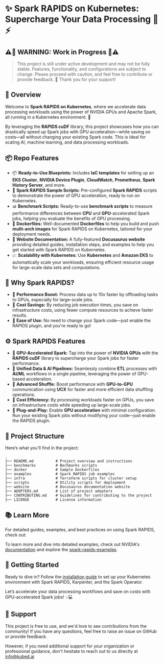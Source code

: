 # ✨ Spark RAPIDS on Kubernetes: Supercharge Your Data Processing 🚀⚡

## ⚠️🚧 WARNING: Work in Progress 🚧⚠️

>This project is still under active development and may not be fully stable. Features, functionality, and configurations are subject to change. Please proceed with caution, and feel free to contribute or provide feedback. 🙏 Thank you for your support!


## 🌟 Overview

Welcome to **Spark RAPIDS on Kubernetes**, where we accelerate data processing workloads using the power of NVIDIA GPUs and Apache Spark, all running in a Kubernetes environment. 🚀

By leveraging the **RAPIDS cuDF** library, this project showcases how you can drastically speed up Spark jobs with GPU acceleration—while saving on costs—all without changing your existing Spark code. This is ideal for scaling AI, machine learning, and data processing workloads.

## 📦 Repo Features

- 📦 **Ready-to-Use Blueprints:** Includes **IaC templates** for setting up an **EKS Cluster**, **NVIDIA Device Plugin**, **CloudWatch**, **Prometheus**, **Spark History Server**, and more.
- 📝 **Spark RAPIDS Sample Scripts:** Pre-configured **Spark RAPIDS** scripts to demonstrate the power of GPU acceleration, ready to run on Kubernetes.
- 📊 **Benchmark Scripts:** Ready-to-use **benchmark scripts** to measure performance differences between **CPU** and **GPU**-accelerated Spark jobs, helping you evaluate the benefits of GPU processing.
- 🐳 **Dockerfiles:** Well-documented **Dockerfiles** to help you build and push **multi-arch images** for Spark RAPIDS on Kubernetes, tailored for your deployment needs.
- 📑 **Website Documentation:** A fully-featured **Docusaurus website** providing detailed guides, installation steps, and examples to help you get started with Spark RAPIDS on Kubernetes.
- 📈 **Scalability with Kubernetes:** Use **Kubernetes** and **Amazon EKS** to automatically scale your workloads, ensuring efficient resource usage for large-scale data sets and computations.


## 💼 Why Spark RAPIDS?

 - 🚀 **Performance Boost:** Process data up to 10x faster by offloading tasks to GPUs, especially for large-scale jobs.
 - 💸 **Cost Savings:** By reducing job execution times, you save on infrastructure costs, using fewer compute resources to achieve faster results.
 - 🔧 **Ease of Use:** No need to change your Spark code—just enable the RAPIDS plugin, and you're ready to go!

## ⚙️ Spark RAPIDS Features

- 💪 **GPU-Accelerated Spark:** Tap into the power of **NVIDIA GPUs** with the **RAPIDS cuDF** library to supercharge your Spark jobs for faster performance.
- 🔗 **Unified Data & AI Pipelines:** Seamlessly combine **ETL** processes with **AI/ML** workflows in a single pipeline, leveraging the power of GPU-based acceleration.
- 🔄 **Advanced Shuffle:** Boost performance with **GPU-to-GPU** communication using **UCX** for faster and more efficient data shuffling operations.
- 💸 **Cost Efficiency:** By processing workloads faster on GPUs, you save on infrastructure costs while speeding up large-scale jobs.
- 🧩 **Plug-and-Play:** Enable **GPU acceleration** with minimal configuration. Run your existing Spark jobs without modifying your code—just enable the RAPIDS plugin.

## 📂 Project Structure

Here’s what you'll find in the project:

```
.
├── README.md          # Project overview and instructions
├── benchmarks         # Bechmarks scripts
├── docker             # Sample Dockerfiles
├── examples           # Spark RAPIDS job examples
├── infra              # Terraform scripts for cluster setup
├── scripts            # Utility scripts for deployment
├── website            # Docusaurus documentation website
├── ADOPTERS.md        # List of project adopters
├── CONTRIBUTING.md    # Guidelines for contributing to the project
├── LICENSE            # License information

```

## 📚 Learn More
For detailed guides, examples, and best practices on using Spark RAPIDS, check out:

To learn more and dive into detailed examples, check out NVIDIA's [documentation](https://docs.nvidia.com/spark-rapids/user-guide/latest/index.html) and explore the [spark-rapids-examples](https://github.com/NVIDIA/spark-rapids-examples).


## 🚀 Getting Started
Ready to dive in? Follow the [installation guide](https://kubedai.github.io/spark-rapids-on-kubernetes/) to set up your Kubernetes environment with Spark RAPIDS, Karpenter, and the Spark Operator.

Let’s accelerate your data processing workflows and save on costs with GPU-accelerated Spark jobs! 💡💻

## 🤝 Support
This project is free to use, and we'd love to see contributions from the community! If you have any questions, feel free to raise an issue on GitHub or provide feedback.

However, if you need additional support for your organization or professional guidance, don't hesitate to reach out to us directly at info@kubed.ai
